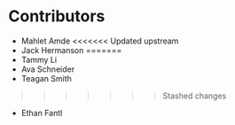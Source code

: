 # Contributors

- Mahlet Amde
<<<<<<< Updated upstream
- Jack Hermanson
=======
- Tammy Li
- Ava Schneider
- Teagan Smith
>>>>>>> Stashed changes
- Ethan Fantl
